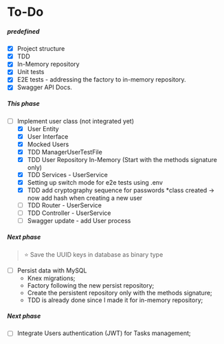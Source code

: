 # To-Do

##### predefined

- [x] Project structure
- [x] TDD
- [x] In-Memory repository
- [x] Unit tests
- [x] E2E tests - addressing the factory to in-memory repository.
- [x] Swagger API Docs.

##### This phase

- [ ] Implement user class (not integrated yet)
    - [x] User Entity
    - [x] User Interface
    - [x] Mocked Users
    - [x] TDD ManagerUserTestFile
    - [x] TDD User Repository In-Memory (Start with the methods signature only)
    - [x] TDD Services - UserService
    - [x] Setting up switch mode for e2e tests using .env
    - [x] TDD add cryptography sequence for passwords *class created -> now add hash when creating a new user
    - [ ] TDD Router - UserService
    - [ ] TDD Controller - UserService
    - [ ] Swagger update - add User process

##### Next phase

> ⭐️ Save the UUID keys in database as binary type

- [ ] Persist data with MySQL
    - Knex migrations;
    - Factory following the new persist repository;
    - Create the persistent repository only with the methods signature;
    - TDD is already done since I made it for in-memory repository;

##### Next phase

- [ ] Integrate Users authentication (JWT) for Tasks management;